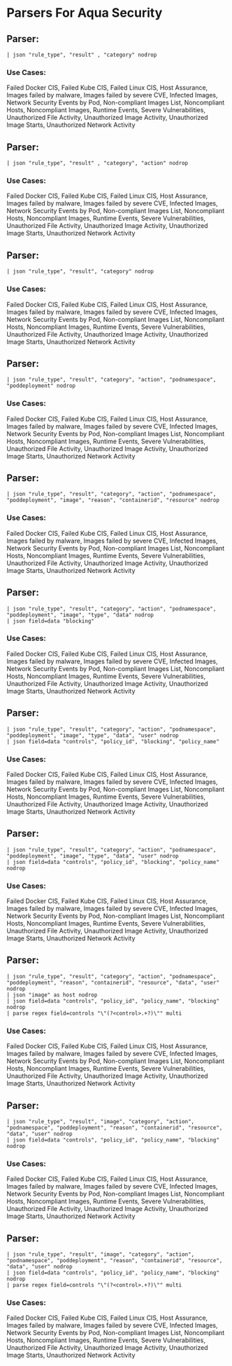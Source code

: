 # Parsers For Aqua Security

## Parser:
```
| json "rule_type", "result" , "category" nodrop
```
### Use Cases:
Failed Docker CIS, Failed Kube CIS, Failed Linux CIS, Host Assurance, Images failed by malware, Images failed by severe CVE, Infected Images, Network Security Events by Pod, Non-compliant Images List, Noncompliant Hosts, Noncompliant Images, Runtime Events, Severe Vulnerabilities, Unauthorized File Activity, Unauthorized Image Activity, Unauthorized Image Starts, Unauthorized Network Activity



## Parser:
```
| json "rule_type", "result" , "category", "action" nodrop
```
### Use Cases:
Failed Docker CIS, Failed Kube CIS, Failed Linux CIS, Host Assurance, Images failed by malware, Images failed by severe CVE, Infected Images, Network Security Events by Pod, Non-compliant Images List, Noncompliant Hosts, Noncompliant Images, Runtime Events, Severe Vulnerabilities, Unauthorized File Activity, Unauthorized Image Activity, Unauthorized Image Starts, Unauthorized Network Activity



## Parser:
```
| json "rule_type", "result", "category" nodrop
```
### Use Cases:
Failed Docker CIS, Failed Kube CIS, Failed Linux CIS, Host Assurance, Images failed by malware, Images failed by severe CVE, Infected Images, Network Security Events by Pod, Non-compliant Images List, Noncompliant Hosts, Noncompliant Images, Runtime Events, Severe Vulnerabilities, Unauthorized File Activity, Unauthorized Image Activity, Unauthorized Image Starts, Unauthorized Network Activity



## Parser:
```
| json "rule_type", "result", "category", "action", "podnamespace", "poddeployment" nodrop
```
### Use Cases:
Failed Docker CIS, Failed Kube CIS, Failed Linux CIS, Host Assurance, Images failed by malware, Images failed by severe CVE, Infected Images, Network Security Events by Pod, Non-compliant Images List, Noncompliant Hosts, Noncompliant Images, Runtime Events, Severe Vulnerabilities, Unauthorized File Activity, Unauthorized Image Activity, Unauthorized Image Starts, Unauthorized Network Activity



## Parser:
```
| json "rule_type", "result", "category", "action", "podnamespace", "poddeployment", "image", "reason", "containerid", "resource" nodrop
```
### Use Cases:
Failed Docker CIS, Failed Kube CIS, Failed Linux CIS, Host Assurance, Images failed by malware, Images failed by severe CVE, Infected Images, Network Security Events by Pod, Non-compliant Images List, Noncompliant Hosts, Noncompliant Images, Runtime Events, Severe Vulnerabilities, Unauthorized File Activity, Unauthorized Image Activity, Unauthorized Image Starts, Unauthorized Network Activity



## Parser:
```
| json "rule_type", "result", "category", "action", "podnamespace", "poddeployment", "image", "type", "data" nodrop
| json field=data "blocking"
```
### Use Cases:
Failed Docker CIS, Failed Kube CIS, Failed Linux CIS, Host Assurance, Images failed by malware, Images failed by severe CVE, Infected Images, Network Security Events by Pod, Non-compliant Images List, Noncompliant Hosts, Noncompliant Images, Runtime Events, Severe Vulnerabilities, Unauthorized File Activity, Unauthorized Image Activity, Unauthorized Image Starts, Unauthorized Network Activity



## Parser:
```
| json "rule_type", "result", "category", "action", "podnamespace", "poddeployment", "image", "type", "data", "user" nodrop
| json field=data "controls", "policy_id", "blocking", "policy_name"
```
### Use Cases:
Failed Docker CIS, Failed Kube CIS, Failed Linux CIS, Host Assurance, Images failed by malware, Images failed by severe CVE, Infected Images, Network Security Events by Pod, Non-compliant Images List, Noncompliant Hosts, Noncompliant Images, Runtime Events, Severe Vulnerabilities, Unauthorized File Activity, Unauthorized Image Activity, Unauthorized Image Starts, Unauthorized Network Activity



## Parser:
```
| json "rule_type", "result", "category", "action", "podnamespace", "poddeployment", "image", "type", "data", "user" nodrop
| json field=data "controls", "policy_id", "blocking", "policy_name" nodrop
```
### Use Cases:
Failed Docker CIS, Failed Kube CIS, Failed Linux CIS, Host Assurance, Images failed by malware, Images failed by severe CVE, Infected Images, Network Security Events by Pod, Non-compliant Images List, Noncompliant Hosts, Noncompliant Images, Runtime Events, Severe Vulnerabilities, Unauthorized File Activity, Unauthorized Image Activity, Unauthorized Image Starts, Unauthorized Network Activity



## Parser:
```
| json "rule_type", "result", "category", "action", "podnamespace", "poddeployment", "reason", "containerid", "resource", "data", "user" nodrop
| json "image" as host nodrop
| json field=data "controls", "policy_id", "policy_name", "blocking" nodrop
| parse regex field=controls "\"(?<control>.+?)\"" multi
```
### Use Cases:
Failed Docker CIS, Failed Kube CIS, Failed Linux CIS, Host Assurance, Images failed by malware, Images failed by severe CVE, Infected Images, Network Security Events by Pod, Non-compliant Images List, Noncompliant Hosts, Noncompliant Images, Runtime Events, Severe Vulnerabilities, Unauthorized File Activity, Unauthorized Image Activity, Unauthorized Image Starts, Unauthorized Network Activity



## Parser:
```
| json "rule_type", "result", "image", "category", "action", "podnamespace", "poddeployment", "reason", "containerid", "resource", "data", "user" nodrop
| json field=data "controls", "policy_id", "policy_name", "blocking" nodrop
```
### Use Cases:
Failed Docker CIS, Failed Kube CIS, Failed Linux CIS, Host Assurance, Images failed by malware, Images failed by severe CVE, Infected Images, Network Security Events by Pod, Non-compliant Images List, Noncompliant Hosts, Noncompliant Images, Runtime Events, Severe Vulnerabilities, Unauthorized File Activity, Unauthorized Image Activity, Unauthorized Image Starts, Unauthorized Network Activity



## Parser:
```
| json "rule_type", "result", "image", "category", "action", "podnamespace", "poddeployment", "reason", "containerid", "resource", "data", "user" nodrop
| json field=data "controls", "policy_id", "policy_name", "blocking" nodrop
| parse regex field=controls "\"(?<control>.+?)\"" multi
```
### Use Cases:
Failed Docker CIS, Failed Kube CIS, Failed Linux CIS, Host Assurance, Images failed by malware, Images failed by severe CVE, Infected Images, Network Security Events by Pod, Non-compliant Images List, Noncompliant Hosts, Noncompliant Images, Runtime Events, Severe Vulnerabilities, Unauthorized File Activity, Unauthorized Image Activity, Unauthorized Image Starts, Unauthorized Network Activity


